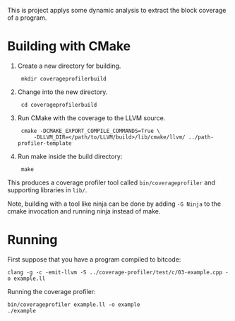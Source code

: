 This is project applys some dynamic analysis to extract the block coverage of a program.

Building with CMake
==============================================
1. Create a new directory for building.

        mkdir coverageprofilerbuild

2. Change into the new directory.

        cd coverageprofilerbuild

3. Run CMake with the coverage to the LLVM source.

        cmake -DCMAKE_EXPORT_COMPILE_COMMANDS=True \
            -DLLVM_DIR=</path/to/LLVM/build>/lib/cmake/llvm/ ../path-profiler-template

4. Run make inside the build directory:

        make

This produces a coverage profiler tool called `bin/coverageprofiler` and supporting
libraries in `lib/`.

Note, building with a tool like ninja can be done by adding `-G Ninja` to
the cmake invocation and running ninja instead of make.

Running
==============================================

First suppose that you have a program compiled to bitcode:

    clang -g -c -emit-llvm -S ../coverage-profiler/test/c/03-example.cpp -o example.ll

Running the coverage profiler:

    bin/coverageprofiler example.ll -o example
    ./example


